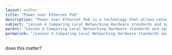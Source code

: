 ```yaml
---
layout: author
title: "Power over Ethernet PoE"
description: "Power over Ethernet PoE is a technology that allows network cables to carry electrical power along with data. This capability eliminates the need for a separate power supply for devices such as IP cameras, wireless access points, and VoIP phones. PoE is defined by various standards, including IEEE 802.3af which provides up to 15.4 watts of power, IEEE 802.3at (PoE+) which offers up to 30 watts, and IEEE 802.3bt (PoE++) which can provide up to 60 or 100 watts. This technology simplifies the installation process and reduces cable clutter, making it ideal for both home and enterprise networking environments."
subject: "Lesson 4 Comparing Local Networking Hardware standards and specifications"
parent: "Lesson 4 Comparing Local Networking Hardware standards and specifications"
permalink: "/Lesson 4 Comparing Local Networking Hardware standards and specifications/Power over Ethernet PoE/"
---
```


does this matter?
